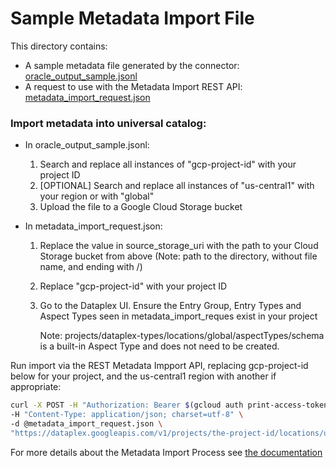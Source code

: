 # Sample Metadata Import File
This directory contains:
 * A sample metadata file generated by the connector: [oracle_output_sample.jsonl](oracle_output_sample.jsonl)
 * A request to use with the Metadata Import REST API: [metadata_import_request.json](metadata_import_request.json)
### Import metadata into universal catalog:

* In oracle_output_sample.jsonl: 
    1. Search and replace all instances of "gcp-project-id" with your project ID
    2. [OPTIONAL] Search and replace all instances of "us-central1" with your region or with "global" 
    3. Upload the file to a Google Cloud Storage bucket

* In metadata_import_request.json:
    1. Replace the value in source_storage_uri with the path to your Cloud Storage bucket from above (Note: path to the directory, without file name, and ending with /)
    2. Replace "gcp-project-id" with your project ID
    3. Go to the Dataplex UI. Ensure the Entry Group, Entry Types and Aspect Types seen in metadata_import_reques exist in your project
        
        Note: projects/dataplex-types/locations/global/aspectTypes/schema is a built-in Aspect Type and does not need to be created.

Run import via the REST Metadata Impport API, replacing gcp-project-id below for your project, and the us-central1 region with another if appropriate:

```bash
curl -X POST -H "Authorization: Bearer $(gcloud auth print-access-token)" \
-H "Content-Type: application/json; charset=utf-8" \
-d @metadata_import_request.json \
"https://dataplex.googleapis.com/v1/projects/the-project-id/locations/us-central1/metadataJobs?metadataJobId=a001"
```

For more details about the Metadata Import Process see [the documentation](https://cloud.google.com/dataplex/docs/import-metadata#import-metadata)